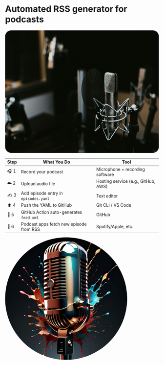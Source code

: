 # Automated RSS generator for podcasts

<img src="images/jonathan-velasquez-c1ZN57GfDB0-unsplash.jpg" alt="Avatar" width="600" height="400" style="border-radius: 20px;">



| Step | What You Do                             | Tool                                |
| ---- | --------------------------------------- | ----------------------------------- |
| 🎧 1 | Record your podcast                     | Microphone + recording software     |
| ☁️ 2 | Upload audio file                       | Hosting service (e.g., GitHub, AWS) |
| ✍️ 3 | Add episode entry in `episodes.yaml`    | Text editor                         |
| ⬆️ 4 | Push the YAML to GitHub                 | Git CLI / VS Code                   |
| 🤖 5 | GitHub Action auto-generates `feed.xml` | GitHub                              |
| 📡 6 | Podcast apps fetch new episode from RSS | Spotify/Apple, etc.                 |


<img src="images/podcast-8543921_1920.jpg" alt="Oval Profile" height="400" style="border-radius: 50%;">

